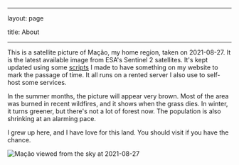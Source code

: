 




---

layout: page

title: About

---

This is a satellite picture of Mação, my home region, taken on 2021-08-27.        It is the latest available image from 
ESA's Sentinel 2 satellites. It's kept updated using        some [scripts](https://github.com/fernandeslouro/terras) I 
made to have something on my        website to mark the passage of time. It all runs on a rented server I also use to 
self-host        some services.

In the summer months, the picture will appear very brown. Most of the area        was burned in recent wildfires, and it
 shows when the grass dies. In winter, it turns greener,        but there's not a lot of forest now. The population is 
also shrinking at an alarming pace.

I grew up here, and I have love for this land. You should visit if you have the chance.

 

   
![Mação viewed from the sky at 2021-08-27](/assets/images/2021-08-27_11:21.png)